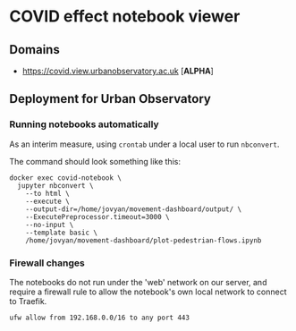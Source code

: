 # COVID effect notebook viewer

## Domains
 - https://covid.view.urbanobservatory.ac.uk [**ALPHA**]

## Deployment for Urban Observatory
 
### Running notebooks automatically

As an interim measure, using `crontab` under a local user to run `nbconvert`.

The command should look something like this:
```
docker exec covid-notebook \
  jupyter nbconvert \
    --to html \
	--execute \
	--output-dir=/home/jovyan/movement-dashboard/output/ \
	--ExecutePreprocessor.timeout=3000 \
	--no-input \
	--template basic \
	/home/jovyan/movement-dashboard/plot-pedestrian-flows.ipynb
```

### Firewall changes

The notebooks do not run under the 'web' network on our server, and require a firewall rule to allow the notebook's own local network to connect to Traefik.

```
ufw allow from 192.168.0.0/16 to any port 443
```
